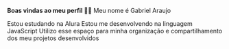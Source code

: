 **Boas vindas ao meu perfil 💙💙**
Meu nome é Gabriel Araujo

Estou estudando na Alura
Estou me desenvolvendo na linguagem JavaScript
Utilizo esse espaço para minha organização e compartilhamento dos meu projetos desenvolvidos



